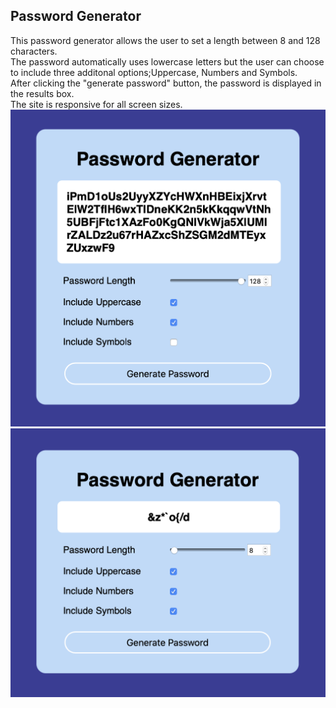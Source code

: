 ## Password Generator

This password generator allows the user to set a length between 8 and 128 characters.
<br>
The password automatically uses lowercase letters but the user can choose to include three additonal options;Uppercase, Numbers and Symbols.
<br>
After clicking the "generate password" button, the password is displayed in the results box.
<br>
The site is responsive for all screen sizes.
<br>
<img src="Assets/Screen-Shot-1.png" alt="screenshot of screen 1">
<img src="Assets/Screen-Shot-2.png" alt="screenshot of screen 2">
